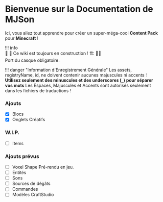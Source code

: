 # Bienvenue sur la Documentation de MJSon

Ici, vous allez tout apprendre pour créer un super-méga-cool **Content Pack** pour **Minecraft** !

!!! info  
    👷 🚧 Ce wiki est toujours en construction ! 🏗️ 👷‍♀️  
    Port du casque obligatoire.

!!! danger "Information d'Enregistrement Générale" 
    Les assets, registryName, id, ne doivent contenir aucunes majuscules ni accents !  
    **Utilisez seulement des minuscules et des underscores (`_`) pour séparer vos mots**
    Les Espaces, Majuscules et Accents sont autorisés seulement dans les fichiers de traductions !

### Ajouts

- [x] Blocs
- [x] Onglets Créatifs

### W.I.P.

- [ ] Items

### Ajouts prévus

- [ ] Voxel Shape Pré-rendu en jeu.
- [ ] Entités
- [ ] Sons
- [ ] Sources de dégâts
- [ ] Commandes
- [ ] Modèles CraftStudio
